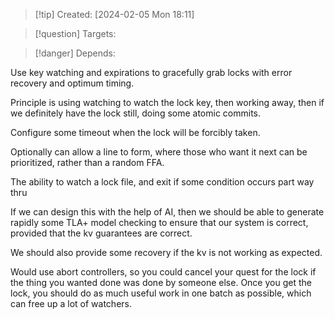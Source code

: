 
>[!tip] Created: [2024-02-05 Mon 18:11]

>[!question] Targets: 

>[!danger] Depends: 

Use key watching and expirations to gracefully grab locks with error recovery and optimum timing.

Principle is using watching to watch the lock key, then working away, then if we definitely have the lock still, doing some atomic commits.

Configure some timeout when the lock will be forcibly taken.


Optionally can allow a line to form, where those who want it next can be prioritized, rather than a random FFA.

The ability to watch a lock file, and exit if some condition occurs part way thru

If we can design this with the help of AI, then we should be able to generate rapidly some TLA+ model checking to ensure that our system is correct, provided that the kv guarantees are correct.

We should also provide some recovery if the kv is not working as expected.

Would use abort controllers, so you could cancel your quest for the lock if the thing you wanted done was done by someone else.  Once you get the lock, you should do as much useful work in one batch as possible, which can free up a lot of watchers.